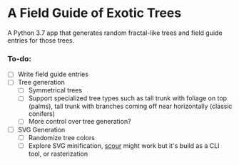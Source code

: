 # A Field Guide of Exotic Trees

A Python 3.7 app that generates random fractal-like trees and field guide entries for those trees. 

### To-do:
- [ ] Write field guide entries
- [ ] Tree generation
  - [ ] Symmetrical trees
  - [ ] Support specialized tree types such as tall trunk with foliage on top (palms), tall trunk with branches coming off near horizontally (classic conifers)
  - [ ] More control over tree generation?
- [ ] SVG Generation
  - [ ] Randomize tree colors
  - [ ] Explore SVG minification, [scour](https://github.com/scour-project/scour) might work but it's build as a CLI tool, or rasterization
